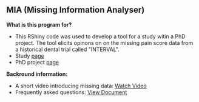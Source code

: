 ## MIA (Missing Information Analyser)

**What is this program for?**
- This RShiny code was used to develop a tool for a study witin a PhD project. The tool elicits opinons on on the missing pain score data from a historical dental trial called "INTERVAL".
- Study [page](https://www.abdn.ac.uk/ace/what-we-do/research/projects-a-z/rethinking-missing-data-with-patients-365)
- PhD project [page](https://www.abdn.ac.uk/ace/what-we-do/research/projects-a-z/eliciting-and-incorporating-patients-opinions-about-missing-data-in-randomised-controlled-trials-340)

**Backround information:**
- A short video introducing missing data: [Watch Video](https://www.youtube.com/watch?v=DLBVXCru8cI)
- Frequently asked questions: [View Document](https://missingdatastat.shinyapps.io/missing-information-tool/_w_d14e14f712214b30b20795a57ba6d3a2/FAQs.pdf)
